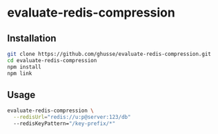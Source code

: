 # evaluate-redis-compression

## Installation

```bash
git clone https://github.com/ghusse/evaluate-redis-compression.git
cd evaluate-redis-compression
npm install
npm link
```

## Usage

```bash
evaluate-redis-compression \
  --redisUrl="redis://u:p@server:123/db"
  --redisKeyPattern="/key-prefix/*"
```
